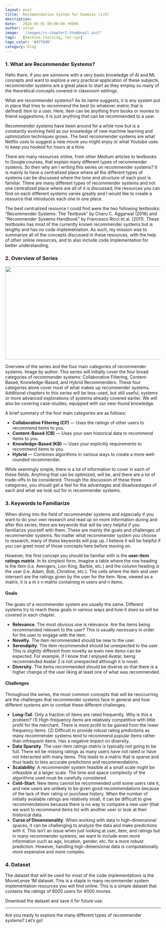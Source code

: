 ```yaml
---
layout: post
title:  Recommendation System for Dummies (1/6)
description:
date:   2024-05-01 00:00:00 +0900
author: nolan
image:  '/images/rs-chapter1-thumbnail.avif'
tags:   [machine-learning, rec-sys]
tags_color: '#477690'
category: blog
---
```


### 1. What are Recommender Systems?
Hello there, if you are someone with a very basic knowledge of AI and ML concepts and want to explore a very practical application of these subjects, recommender systems are a great place to start as they employ so many of the theoretical concepts covered in classroom settings.

What are recommender systems? As its name suggests, it is any system put in place that tries to recommend the best (in whatever metric that is defined) item to a user. Here, item can be anything from books or movies to friend suggestions; it is just anything that can be recommended to a user.

Recommender systems have been around for a while now but is a constantly evolving field as our knowledge of new machine learning and optimization techniques grows. The best recommender systems are what Netflix uses to suggest a new movie you might enjoy or what Youtube uses to keep you hooked for hours at a time.

There are many resources online, from other Medium articles to textbooks to Google courses, that explain many different types of recommender systems. So then why am I writing this series on recommender systems? It is mainly to have a centralized place where all the different types of systems can be discussed where the tone and structure of each post is familiar. There are many different types of recommender systems and not one centralized place where are all of it is discussed; the resources you can find on each different systems varies greatly and I would like to create a resource that introduces each one in one place.

The best centralized resource I could find were the two following textbooks: “Recommender Systems: The Textbook” by Charu C. Aggarwal (2016) and “Recommender Systems Handbook” by Francesco Ricci et al. (2011). These textbooks has most of the currently known recommender systems but is lengthy and has no code implementation. As such, my mission was to summarize all of the concepts discussed in these resources, with the help of other online resources, and to also include code implementation for better understanding.

### 2. Overview of Series

<div class="gallery-box">
    <div class="gallery">
        <img src="{{site.baseurl}}/images/rs-chapter1-overview.png" loading="lazy" style="width: 800px; height: 300px;">
    </div>
</div>

Overview of the series and the four main categories of recommender systems. Image by author.
This series will initially cover the four broad categories of recommender systems: Collaborative Filtering, Content-Based, Knowledge-Based, and Hybrid Recommenders. These four categories alone cover most of what makes up recommender systems. Additional chapters to this series will be less-used, but still useful, systems or more advanced explorations of systems already covered earlier. We will also be covering case-studies, equipped with our new-found knowledge.

A brief summary of the four main categories are as follows:

* **Collaborative Filtering (CF)** — Uses the ratings of other users to recommend items to you.
* **Content-Based (CB)** — Uses your own historical data to recommend items to you.
* **Knowledge-Based (KB)** — Uses your explicitly requirements to recommend items to you.
* **Hybrid** — Combines algorithms in various ways to create a more well-rounded recommender.

While seemingly simple, there is a lot of information to cover in each of these fields. Anything that can be optimized, will be, and there are a lot of trade-offs to be considered. Through the discussion of these three categories, you should get a feel for the advantages and disadvantages of each and what we look out for in recommender systems.

### 3. Keywords to Familiarize
When diving into the field of recommender systems and especially if you want to do your own research and read up on more information during and after this series, there are keywords that will be very helpful if you familiarize yourself with them. These are mainly the goals and challenges of recommender systems. No matter what recommender system you choose to research, many of these keywords will pop up. I believe it will be helpful if you can greet most of those concepts here before moving on.

However, the first concept you should be familiar with is the **user-item ratings matrix**. In its simplest form, imagine a table where the row heading is the item (i.e. Avengers, Lion King, Barbie, etc.) and the column heading is the user (i.e. Adam, Bob, Christine, etc.). The cells where the item and user intersect are the ratings given by the user for the item. Now, viewed as a matrix, it is a m x n matrix containing m users and n items.

#### Goals

The goals of a recommender system are usually the same. Different systems try to reach these goals in various ways and how it does so will be covered in each chapter.

* **Relevance**. The most obvious one is relevance. Are the items being recommended relevant to the user? This is usually necessary in order for the user to engage with the item.
* **Novelty**. The item recommended should be new to the user.
* **Serendipity**. The item recommended should be unexpected to the user. This is slightly different from novelty as even new items can be expected. For example, if I know that I enjoyed Avatar, being recommended Avatar 2 is not unexpected although it is novel.
* **Diversity**. The items recommended should be diverse so that there is a higher change of the user liking at least one of what was recommended.

#### Challenges

Throughout the series, the most common concepts that will be reoccurring are the challenges that recommender systems face in general and how different systems aim to combat these different challenges.

* **Long-Tail**. Only a fraction of items are rated frequently. Why is this a problem? (1) High-frequency items are relatively competitive with little profit for the merchant. There is more profit to be gained from the lower frequency items. (2) Difficult to provide robust rating predictions as many recommender systems tend to recommend popular items rather than infrequent items. Has a negative impact on diversity.
* **Data Sparsity**. The user-item ratings matrix is typically not going to be full. There wil be missing ratings as many users have not rated or have not interacted with many items. This leads to a matrix that is sparse and thus leads to less accurate predictions and recommendations.
* **Scalability**. A recommender system feasible at a small scale might be infeasible at a larger scale. The time and space complexity of the algorithms used must be carefully considered.
* **Cold-Start**. New items cannot be recommended until some users rate it, and new users are unlikely to be given good recommendations because of the lack of their rating or purchase history. When the number of initially available ratings are relatively small, it can be difficult to give recommendations because there is no way to compare a new user (that we want to recommend items to) with another user or look at their historical data.
* **Curse of Dimensionality**. When working with data in high-dimensional spaces, it can be challenging to analyze the data and make predictions with it. This isn’t an issue when just looking at user, item, and ratings but in many recommender systems, we want to include even more information such as age, location, gender, etc. for a more robust prediction. However, handling high-dimensional data is computationally more expensive and more complex.

### 4. Dataset
The dataset that will be used for most of the code implementations is the MovieLense 1M dataset. This is a staple in many recommender system implementation resources you will find online. This is a simple dataset that contains the ratings of 6000 users for 4000 movies.

Download the dataset and save it for future use.

***

Are you ready to explore the many different types of recommender systems? Let’s go!